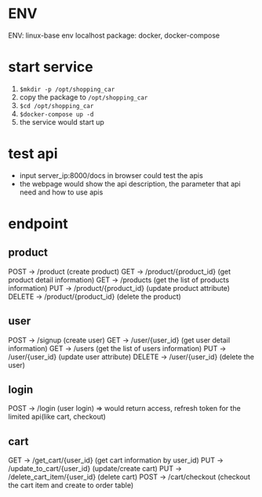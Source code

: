 # ENV
ENV: linux-base env
localhost package: docker, docker-compose


# start service
1. `$mkdir -p /opt/shopping_car`
2. copy the package to `/opt/shopping_car`
3. `$cd /opt/shopping_car`
3. `$docker-compose up -d`
4. the service would start up


# test api
* input server_ip:8000/docs in browser could test the apis
* the webpage would show the api description, the parameter that api need and how to use apis


# endpoint

## product
POST -> /product (create product)
GET -> /product/{product_id} (get product detail information)
GET -> /products (get the list of products information)
PUT -> /product/{product_id} (update product attribute)
DELETE -> /product/{product_id} (delete the product)


## user
POST -> /signup (create user)
GET -> /user/{user_id} (get user detail information)
GET -> /users (get the list of users information)
PUT -> /user/{user_id} (update user attribute)
DELETE -> /user/{user_id} (delete the user)


## login
POST -> /login (user login)
=> would return access, refresh token for the limited api(like cart, checkout)


## cart
GET -> /get_cart/{user_id} (get cart information by user_id)
PUT -> /update_to_cart/{user_id} (update/create cart)
PUT -> /delete_cart_item/{user_id} (delete cart)
POST -> /cart/checkout (checkout the cart item and create to order table)

